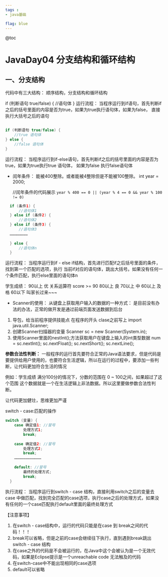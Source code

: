 ```yaml
---
tags : 
- java基础

flag: blue
---
```


@toc


# JavaDay04 分支结构和循环结构
## 一、分支结构
  代码中有三大结构：
      顺序结构，分支结构和循环结构
      
  if (判断语句 true/false) {
      //语句体
  }
  运行流程：
      当程序运行到if语句，首先判断if 之后的括号里面的内容是否为true，如果为true执行语句体，如果为false，
      直接执行大括号之后的语句

```java
  
if (判断语句 true/false) {
    //true 语句体
} else {
    //false 语句体
}
```
  运行流程：
      当程序运行到if-else语句，首先判断if之后的括号里面的内容是否为true，如果为true执行true 语句体，
      如果为false 执行false语句体
        
- 闰年条件：
  能被400整除。或者能被4整除但是不能被100整除。
  int year = 2000;
  
  //闰年条件的代码展示
 ` year % 400 == 0 || (year % 4 == 0 && year % 100 != 0) `

```JAVA
  if (条件1) {
      //语句体1
  } else if (条件2) {
      //语句体2
  } else if (条件3) {
      //语句体3
  ……………………
      
  } else {
      //语句体n
  }
```

  运行流程：
      当程序运行到if - else if结构，首先进行匹配if之后括号里面的条件，找到第一个匹配的选项，执行
      当前if对应的语句体，跳出大括号。如果没有任何一个条件匹配，执行else里面的语句体n
      
  学生成绩：
      90以上  优 关系运算符  score >= 90
      80以上  良
      70以上  中
      60以上  及格
      60以下  叫家长过来~~~
          
- Scanner的使用：
      从键盘上获取用户输入的数据的一种方式：
          是目前没有办法的办法，正常的做开发是通过前端页面发送数据到后台
1. 导包，给当前程序提供技能点
    在程序的开头 clase之前写上
    import java.util.Scanner;
2. 创建Scanner扫描器的变量
    Scanner sc = new Scanner(System.in); 
3. 使用Scanner里面的nestInt();方法获取用户在键盘上输入的int类型数据
    num = sc.nextInt();
        sc.nextFloat();
        sc.nextShort();
        sc.nextLine();
        

**参数合法性判断：**
一般程序的运行首先要符合正常的Java语法要求，但是代码是要提供给用户使用的，也要符合生活逻辑，所以在运行的过程中，要添加一些判断，让代码更加符合生活的情况

例如：学生成绩 满分100分的情况下，分数的范围在 0 ~ 100之间，如果超过了这个范围
这个数据就是一个在生活逻辑上非法数据。所以这里要做参数合法性判断。

让代码更加健壮，思维更加严谨
                
switch - case:匹配的操作
```java
switch (变量) {
    case 确定值1: //冒号
        处理方式1;
        break;
        
    case 确定值2: //冒号
        处理方式2;
        break;
    ………………………………
    
    default: //冒号
        最终的处理方式;
        break;
  }
```


执行流程：
      当程序运行到switch - case 结构，直接利用switch之后的变量去case 中做匹配，找到完全匹配的case选项，执行case之后的处理方式，如果没有任何的一个case匹配执行default里面的最终处理方式
        
【注意事项】
  1. 在switch - case结构中，运行的代码只能是在case 到 break之间的代码！！！
  2. break可以省略，但是之前的case会继续往下执行，直到遇到break跳出switch - case 结构
  3. 在case之外的代码是不会被运行的，在Java中这个会被认为是一个无效代码，如果是Eclipse提示是一个unreachable code 无法触及的代码
  4. 在switch-case中不能出现相同的case选项
  5. default可以省略